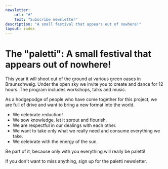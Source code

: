 ```yaml
---
newsletter:
    url: "#"
    text: "Subscribe newsletter"
description: "A small festival that appears out of nowhere!"
layout: index
---
```

# The "paletti": A small festival that appears out of nowhere!

This year it will shoot out of the ground at various green oases in Braunschweig.
Under the open sky we invite you to create and dance for 12 hours. The program includes workshops, talks and music.

As a hodgepodge of people who have come together for this project, we are full of drive and want to bring a new format into the world.

- We celebrate reduction!
- We sow knowledge, let it sprout and flourish.
- We are respectful in our dealings with each other.
- We want to take only what we really need and consume everything we take.
- We celebrate with the energy of the sun.

Be part of it, because only with you everything will really be paletti!

If you don't want to miss anything, sign up for the paletti newsletter.